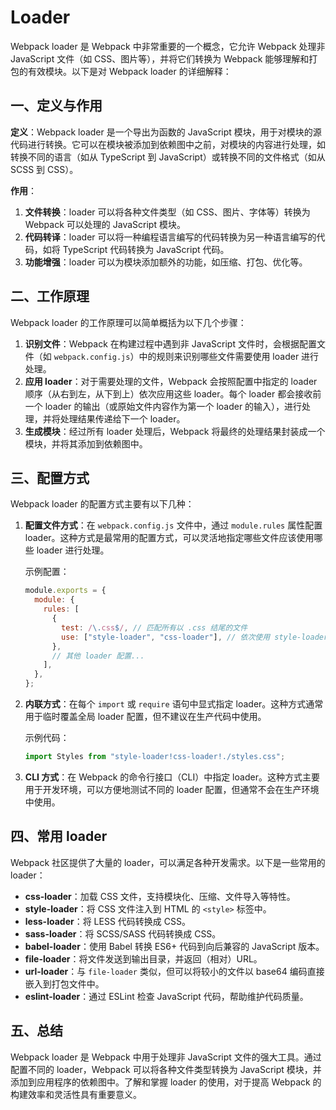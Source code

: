 # Loader

Webpack loader 是 Webpack 中非常重要的一个概念，它允许 Webpack 处理非 JavaScript 文件（如 CSS、图片等），并将它们转换为 Webpack 能够理解和打包的有效模块。以下是对 Webpack loader 的详细解释：

## 一、定义与作用

**定义**：Webpack loader 是一个导出为函数的 JavaScript 模块，用于对模块的源代码进行转换。它可以在模块被添加到依赖图中之前，对模块的内容进行处理，如转换不同的语言（如从 TypeScript 到 JavaScript）或转换不同的文件格式（如从 SCSS 到 CSS）。

**作用**：

1. **文件转换**：loader 可以将各种文件类型（如 CSS、图片、字体等）转换为 Webpack 可以处理的 JavaScript 模块。
2. **代码转译**：loader 可以将一种编程语言编写的代码转换为另一种语言编写的代码，如将 TypeScript 代码转换为 JavaScript 代码。
3. **功能增强**：loader 可以为模块添加额外的功能，如压缩、打包、优化等。

## 二、工作原理

Webpack loader 的工作原理可以简单概括为以下几个步骤：

1. **识别文件**：Webpack 在构建过程中遇到非 JavaScript 文件时，会根据配置文件（如 `webpack.config.js`）中的规则来识别哪些文件需要使用 loader 进行处理。
2. **应用 loader**：对于需要处理的文件，Webpack 会按照配置中指定的 loader 顺序（从右到左，从下到上）依次应用这些 loader。每个 loader 都会接收前一个 loader 的输出（或原始文件内容作为第一个 loader 的输入），进行处理，并将处理结果传递给下一个 loader。
3. **生成模块**：经过所有 loader 处理后，Webpack 将最终的处理结果封装成一个模块，并将其添加到依赖图中。

## 三、配置方式

Webpack loader 的配置方式主要有以下几种：

1. **配置文件方式**：在 `webpack.config.js` 文件中，通过 `module.rules` 属性配置 loader。这种方式是最常用的配置方式，可以灵活地指定哪些文件应该使用哪些 loader 进行处理。

   示例配置：

   ```javascript
   module.exports = {
     module: {
       rules: [
         {
           test: /\.css$/, // 匹配所有以 .css 结尾的文件
           use: ["style-loader", "css-loader"], // 依次使用 style-loader 和 css-loader 处理文件
         },
         // 其他 loader 配置...
       ],
     },
   };
   ```

2. **内联方式**：在每个 `import` 或 `require` 语句中显式指定 loader。这种方式通常用于临时覆盖全局 loader 配置，但不建议在生产代码中使用。

   示例代码：

   ```javascript
   import Styles from "style-loader!css-loader!./styles.css";
   ```

3. **CLI 方式**：在 Webpack 的命令行接口（CLI）中指定 loader。这种方式主要用于开发环境，可以方便地测试不同的 loader 配置，但通常不会在生产环境中使用。

## 四、常用 loader

Webpack 社区提供了大量的 loader，可以满足各种开发需求。以下是一些常用的 loader：

- **css-loader**：加载 CSS 文件，支持模块化、压缩、文件导入等特性。
- **style-loader**：将 CSS 文件注入到 HTML 的 `<style>` 标签中。
- **less-loader**：将 LESS 代码转换成 CSS。
- **sass-loader**：将 SCSS/SASS 代码转换成 CSS。
- **babel-loader**：使用 Babel 转换 ES6+ 代码到向后兼容的 JavaScript 版本。
- **file-loader**：将文件发送到输出目录，并返回（相对）URL。
- **url-loader**：与 `file-loader` 类似，但可以将较小的文件以 base64 编码直接嵌入到打包文件中。
- **eslint-loader**：通过 ESLint 检查 JavaScript 代码，帮助维护代码质量。

## 五、总结

Webpack loader 是 Webpack 中用于处理非 JavaScript 文件的强大工具。通过配置不同的 loader，Webpack 可以将各种文件类型转换为 JavaScript 模块，并添加到应用程序的依赖图中。了解和掌握 loader 的使用，对于提高 Webpack 的构建效率和灵活性具有重要意义。
